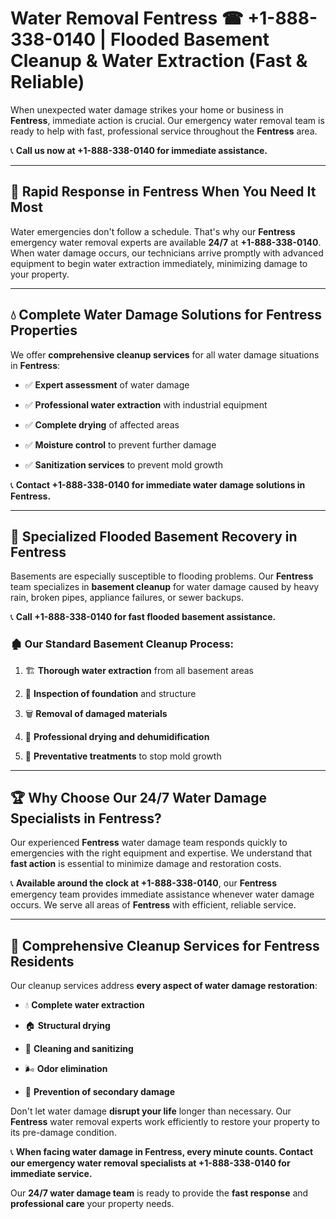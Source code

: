 # Water Removal Fentress ☎ +1-888-338-0140 | Flooded Basement Cleanup & Water Extraction (Fast & Reliable)

When unexpected water damage strikes your home or business in **Fentress**, immediate action is crucial. Our emergency water removal team is ready to help with fast, professional service throughout the **Fentress** area. 

📞 **Call us now at +1-888-338-0140 for immediate assistance.**
---
## 🚀 Rapid Response in Fentress When You Need It Most
Water emergencies don't follow a schedule. That's why our **Fentress** emergency water removal experts are available **24/7** at **+1-888-338-0140**. When water damage occurs, our technicians arrive promptly with advanced equipment to begin water extraction immediately, minimizing damage to your property.
---
## 💧 Complete Water Damage Solutions for Fentress Properties
We offer **comprehensive cleanup services** for all water damage situations in **Fentress**:
- ✅ **Expert assessment** of water damage  
- ✅ **Professional water extraction** with industrial equipment  
- ✅ **Complete drying** of affected areas  
- ✅ **Moisture control** to prevent further damage  
- ✅ **Sanitization services** to prevent mold growth  
📞 **Contact +1-888-338-0140 for immediate water damage solutions in Fentress.**
---
## 🌊 Specialized Flooded Basement Recovery in Fentress
Basements are especially susceptible to flooding problems. Our **Fentress** team specializes in **basement cleanup** for water damage caused by heavy rain, broken pipes, appliance failures, or sewer backups. 
📞 **Call +1-888-338-0140 for fast flooded basement assistance.**
### 🏚️ Our Standard Basement Cleanup Process:
1. 🏗️ **Thorough water extraction** from all basement areas  
2. 🔎 **Inspection of foundation** and structure  
3. 🗑️ **Removal of damaged materials**  
4. 💨 **Professional drying and dehumidification**  
5. 🚫 **Preventative treatments** to stop mold growth  
---
## 🏆 Why Choose Our 24/7 Water Damage Specialists in Fentress?
Our experienced **Fentress** water damage team responds quickly to emergencies with the right equipment and expertise. We understand that **fast action** is essential to minimize damage and restoration costs.
📞 **Available around the clock at +1-888-338-0140**, our **Fentress** emergency team provides immediate assistance whenever water damage occurs. We serve all areas of **Fentress** with efficient, reliable service.
---
## 🧹 Comprehensive Cleanup Services for Fentress Residents
Our cleanup services address **every aspect of water damage restoration**:
- 💧 **Complete water extraction**  
- 🏠 **Structural drying**  
- 🧼 **Cleaning and sanitizing**  
- 🌬️ **Odor elimination**  
- 🚫 **Prevention of secondary damage**  
Don't let water damage **disrupt your life** longer than necessary. Our **Fentress** water removal experts work efficiently to restore your property to its pre-damage condition.
📞 **When facing water damage in Fentress, every minute counts. Contact our emergency water removal specialists at +1-888-338-0140 for immediate service.**
Our **24/7 water damage team** is ready to provide the **fast response** and **professional care** your property needs.
